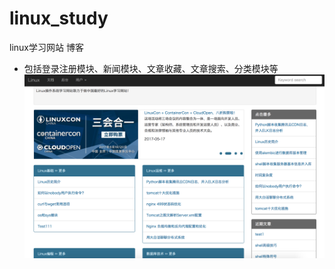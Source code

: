# linux_study
linux学习网站  博客

* 包括登录注册模块、新闻模块、文章收藏、文章搜索、分类模块等
![image](https://github.com/mingxiaoHe/linux_study/blob/master/static/imgs/%E4%B8%BB%E9%A1%B5.png)
